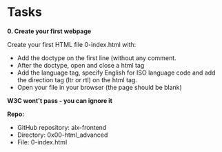 # Tasks
__0. Create your first webpage__                      

Create your first HTML file 0-index.html with:

* Add the doctype on the first line (without any comment.
* After the doctype, open and close a html tag
* Add the language tag, specify English for ISO language code and add the direction tag (ltr or rtl) on the html tag.
* Open your file in your browser (the page should be blank)

__W3C wont't pass - you can ignore it__

__Repo:__
* GitHub repository: alx-frontend
* Directory: 0x00-html_advanced
* File: 0-index.html